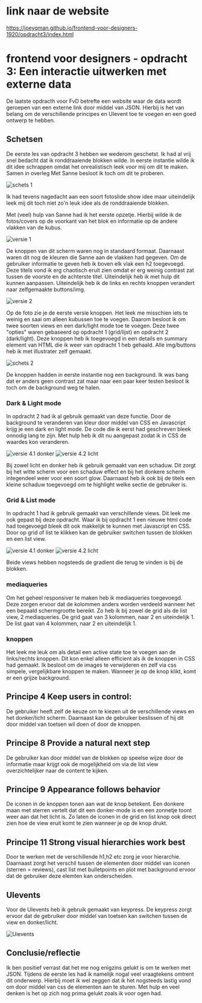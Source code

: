 # link naar de website

https://joeyqman.github.io/frontend-voor-designers-1920/opdracht3/index.html


# frontend voor designers - opdracht 3: Een interactie uitwerken met externe data
De laatste opdracth voor FvD betrefte een website waar de data wordt geroepen van een externe link door middel van JSON. Hierbij is het van belang om de verschillende principes en UIevent toe te voegen en een goed ontwerp te hebben.

## Schetsen
De eerste les van opdracht 3 hebben we wederom geschetst. Ik had al vrij snel bedacht dat ik ronddraaiende blokken wilde. In eerste instantie wilde ik dit idee schrappen omdat het onrealistisch leek voor mij om dit te maken. Samen in overleg Met Sanne besloot ik toch om dit te proberen.

![schets 1](https://github.com/joeyqman/frontend-voor-designers-1920/blob/master/opdracht3/img/schets1.png)

Ik had tevens nagedacht aan een soort fotoslide show idee maar uiteindelijk leek mij dit toch niet zo'n leuk idee als de ronddraaiende blokken.

Met (veel) hulp van Sanne had ik het eerste opzetje. Hierbij wilde ik de fotos/covers op de voorkant van het blok en informatie op de andere vlakken van de kubus.

![versie 1](https://github.com/joeyqman/frontend-voor-designers-1920/blob/master/opdracht3/img/schets%201.png)

De knoppen van dit scherm waren nog in standaard formaat. Daarnaast waren dit nog de kleuren die Sanne aan de vlakken had gegeven. Om de gebruiker informatie te geven heb ik boven elk vlak een h2 toegevoegd. Deze titels vond ik erg chaotisch eruit zien omdat er erg weinig contrast zat tussen de voorste en de achterste titel. Uiteindelijk heb ik met hulp dit kunnen aanpassen. Uiteindelijk heb ik de links en rechts knoppen verandert naar zelfgemaakte buttons/img.

![versie 2](https://github.com/joeyqman/frontend-voor-designers-1920/blob/master/opdracht3/img/schets%201.png)

Op de foto zie je de eerste versie knoppen. Het leek me misschien iets te weinig en saai om alleen kubussen toe te voegen. Daarom besloot ik om twee soorten views en een dark/light mode toe te voegen. Deze twee "opties" waren gebaseerd op opdracht 1 (grid/lijst) en opdracht 2 (dark/light). Deze knoppen heb ik toegevoegd in een details en summary element van HTML die ik weer van opdracht 1 heb gehaald. Alle img/buttons heb ik met illustrater zelf gemaakt.

![schets 2](https://github.com/joeyqman/frontend-voor-designers-1920/blob/master/opdracht3/img/schets2.png)

De knoppen hadden in eerste instantie nog een background. Ik was bang dat er anders geen contrast zat maar naar een paar keer testen besloot ik toch om de background weg te halen. 

### Dark & Light mode
In opdracht 2 had ik al gebruik gemaakt van deze functie. Door de background te veranderen van kleur door middel van CSS en Javascript krijg je een dark en light mode. De code die ik eerst had geschreven bleek onnodig lang te zijn. Met hulp heb ik dit nu aangepast zodat ik in CSS de waardes kon veranderen. 

![versie 4.1 donker](https://github.com/joeyqman/frontend-voor-designers-1920/blob/master/opdracht3/img/details-donker.png)
![versie 4.2 licht](https://github.com/joeyqman/frontend-voor-designers-1920/blob/master/opdracht3/img/instellingen.png)

Bij zowel licht en donker heb ik gebruik gemaakt van een schaduw. Dit zorgt bij het witte scherm voor een schaduw effect en bij het donkere scherm integendeel weer voor een soort glow. Daarnaast heb ik ook bij de titels een kleine schaduw toegevoegd om te highlight welke sectie de gebruiker is.

### Grid & List mode
In opdracht 1 had ik gebruik gemaakt van verschillende views. Dit leek me ook gepast bij deze opdracht. Waar ik bij opdracht 1 een nieuwe html code had toegevoegd bleek dit ook makkelijk te kunnen met Javascript en CSS. Door op grid of list te klikken kan de gebruiker switchen tussen de blokken en een list view.

![versie 4.1 donker](https://github.com/joeyqman/frontend-voor-designers-1920/blob/master/opdracht3/img/listview-donker.png)
![versie 4.2 licht](https://github.com/joeyqman/frontend-voor-designers-1920/blob/master/opdracht3/img/Screenshot%202020-04-08%2015.44.29.png)

Beide views hebben nogsteeds de gradient die terug te vinden is bij de blokken. 

### mediaqueries
Om het geheel responsiver te maken heb ik mediaqueries toegevoegd. Deze zorgen ervoor dat de kolommen anders worden verdeeld wanneer het een bepaald schermgrootte bereikt. Zo heb ik bij zowel de grid als de list view, 2 mediaqueries. De grid gaat van 3 kolommen, naar 2 en uiteindelijk 1. De list gaat van 4 kolommen, naar 2 en uiteindelijk 1.

### knoppen
Het leek me leuk om als detail een active state toe te voegen aan de links/rechts knoppen. Dit kon enkel alleen efficient als ik de knoppen in CSS had gemaakt. Ik besloot om de images te verwijderen en zelf via css simpele, vergelijkbare knoppen te maken. Wanneer je op de knop klikt, komt er een grijze background.

## Principe 4 Keep users in control:
De gebruiker heeft zelf de keuze om te kiezen uit de verschillende views en het donker/licht scherm. Daarnaast kan de gebruiker beslissen of hij dit door middel van toetsen wil doen of door de knoppen.
## Principe 8 Provide a natural next step
De gebruiker kan door middel van de blokken op speelse wijze door de informatie maar krijgt ook de mogelijkheid om via de list view overzichtelijker naar  de content te kijken.
## Principe 9 Appearance follows behavior
De iconen in de knoppen tonen aan wat de knop betekent. Een donkere maan met sterren vertelt dat dit een donker-mode is en een zonnetje toont weer aan dat het licht is. Zo laten de iconen in de grid en list knop ook direct zien hoe de view eruit komt te zien wanneer je op de knop drukt.
## Principe 11 Strong visual hierarchies work best
Door te werken met de verschillende h1,h2 etc zorg je voor hierarchie. Daarnaast zorgt het verschil tussen de elementen door middel van iconen (sterren = reviews), cast list met bulletpoints en plot met background ervoor dat de gebruiker deze elemten kan onderscheiden.

## UIevents
Voor de UIevents heb ik gebruik gemaakt van keypress. De keypress zorgt ervoor dat de gebruiker door middel van toetsen kan switchen tussen de view en donker/licht.

![Uievents](https://github.com/joeyqman/frontend-voor-designers-1920/blob/master/opdracht3/img/instellingen.png)

## Conclusie/reflectie
Ik ben positief verrast dat het me nog enigzins gelukt is om te werken met JSON. Tijdens de eerste les had ik namelijk nogal veel vraagtekens omtrent dit onderwerp. Hierbij moet ik wel zeggen dat ik het nogsteeds lastig vond om door middel van css de elementen aan te sturen. Met hulp en veel denken is het op zich nog prima gelukt zoals ik voor ogen had.




